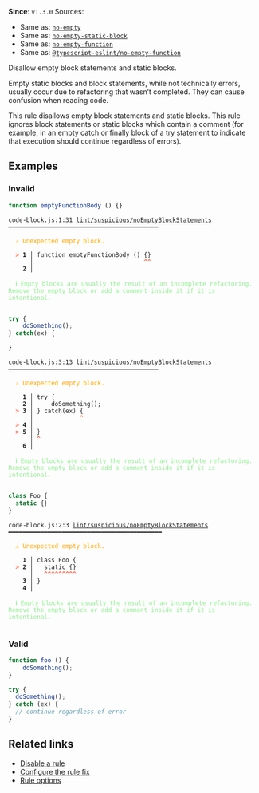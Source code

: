 **Since**: `v1.3.0`
Sources: 
- Same as: <a href="https://eslint.org/docs/latest/rules/no-empty" target="_blank"><code>no-empty</code></a>
- Same as: <a href="https://eslint.org/docs/latest/rules/no-empty-static-block" target="_blank"><code>no-empty-static-block</code></a>
- Same as: <a href="https://eslint.org/docs/latest/rules/no-empty-function" target="_blank"><code>no-empty-function</code></a>
- Same as: <a href="https://typescript-eslint.io/rules/no-empty-function" target="_blank"><code>@typescript-eslint/no-empty-function</code></a>

Disallow empty block statements and static blocks.

Empty static blocks and block statements, while not technically errors, usually occur due to refactoring that wasn’t completed. They can cause confusion when reading code.

This rule disallows empty block statements and static blocks.
This rule ignores block statements or static blocks which contain a comment (for example, in an empty catch or finally block of a try statement to indicate that execution should continue regardless of errors).

## Examples

### Invalid

```js
function emptyFunctionBody () {}
```

<pre class="language-text"><code class="language-text">code-block.js:1:31 <a href="https://biomejs.dev/linter/rules/no-empty-block-statements">lint/suspicious/noEmptyBlockStatements</a> ━━━━━━━━━━━━━━━━━━━━━━━━━━━━━━━━━━━━━━━━━━

<strong><span style="color: Orange;">  </span></strong><strong><span style="color: Orange;">⚠</span></strong> <span style="color: Orange;">Unexpected empty block.</span>
  
<strong><span style="color: Tomato;">  </span></strong><strong><span style="color: Tomato;">&gt;</span></strong> <strong>1 │ </strong>function emptyFunctionBody () {}
   <strong>   │ </strong>                              <strong><span style="color: Tomato;">^</span></strong><strong><span style="color: Tomato;">^</span></strong>
    <strong>2 │ </strong>
  
<strong><span style="color: lightgreen;">  </span></strong><strong><span style="color: lightgreen;">ℹ</span></strong> <span style="color: lightgreen;">Empty blocks are usually the result of an incomplete refactoring. Remove the empty block or add a comment inside it if it is intentional.</span>
  
</code></pre>

```js
try {
    doSomething();
} catch(ex) {

}
```

<pre class="language-text"><code class="language-text">code-block.js:3:13 <a href="https://biomejs.dev/linter/rules/no-empty-block-statements">lint/suspicious/noEmptyBlockStatements</a> ━━━━━━━━━━━━━━━━━━━━━━━━━━━━━━━━━━━━━━━━━━

<strong><span style="color: Orange;">  </span></strong><strong><span style="color: Orange;">⚠</span></strong> <span style="color: Orange;">Unexpected empty block.</span>
  
    <strong>1 │ </strong>try {
    <strong>2 │ </strong>    doSomething();
<strong><span style="color: Tomato;">  </span></strong><strong><span style="color: Tomato;">&gt;</span></strong> <strong>3 │ </strong>} catch(ex) {
   <strong>   │ </strong>            <strong><span style="color: Tomato;">^</span></strong>
<strong><span style="color: Tomato;">  </span></strong><strong><span style="color: Tomato;">&gt;</span></strong> <strong>4 │ </strong>
<strong><span style="color: Tomato;">  </span></strong><strong><span style="color: Tomato;">&gt;</span></strong> <strong>5 │ </strong>}
   <strong>   │ </strong><strong><span style="color: Tomato;">^</span></strong>
    <strong>6 │ </strong>
  
<strong><span style="color: lightgreen;">  </span></strong><strong><span style="color: lightgreen;">ℹ</span></strong> <span style="color: lightgreen;">Empty blocks are usually the result of an incomplete refactoring. Remove the empty block or add a comment inside it if it is intentional.</span>
  
</code></pre>

```js
class Foo {
  static {}
}
```

<pre class="language-text"><code class="language-text">code-block.js:2:3 <a href="https://biomejs.dev/linter/rules/no-empty-block-statements">lint/suspicious/noEmptyBlockStatements</a> ━━━━━━━━━━━━━━━━━━━━━━━━━━━━━━━━━━━━━━━━━━━

<strong><span style="color: Orange;">  </span></strong><strong><span style="color: Orange;">⚠</span></strong> <span style="color: Orange;">Unexpected empty block.</span>
  
    <strong>1 │ </strong>class Foo {
<strong><span style="color: Tomato;">  </span></strong><strong><span style="color: Tomato;">&gt;</span></strong> <strong>2 │ </strong>  static {}
   <strong>   │ </strong>  <strong><span style="color: Tomato;">^</span></strong><strong><span style="color: Tomato;">^</span></strong><strong><span style="color: Tomato;">^</span></strong><strong><span style="color: Tomato;">^</span></strong><strong><span style="color: Tomato;">^</span></strong><strong><span style="color: Tomato;">^</span></strong><strong><span style="color: Tomato;">^</span></strong><strong><span style="color: Tomato;">^</span></strong><strong><span style="color: Tomato;">^</span></strong>
    <strong>3 │ </strong>}
    <strong>4 │ </strong>
  
<strong><span style="color: lightgreen;">  </span></strong><strong><span style="color: lightgreen;">ℹ</span></strong> <span style="color: lightgreen;">Empty blocks are usually the result of an incomplete refactoring. Remove the empty block or add a comment inside it if it is intentional.</span>
  
</code></pre>

### Valid

```js
function foo () {
    doSomething();
}
```

```js
try {
  doSomething();
} catch (ex) {
  // continue regardless of error
}
```

## Related links

- [Disable a rule](/linter/#disable-a-lint-rule)
- [Configure the rule fix](/linter#configure-the-rule-fix)
- [Rule options](/linter/#rule-options)
